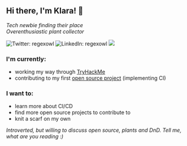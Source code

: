 ## Hi there, I'm Klara! 👋
<p><em>Tech newbie finding their place</br>
Overenthusiastic plant collector</em></p>

![Twitter: regexowl](https://img.shields.io/twitter/url?label=Twitter&style=social&url=https://twitter.com/regexowl)
![LinkedIn: regexowl](https://img.shields.io/twitter/url?label=LinkedIn&logo=Linkedin&style=social&url=https://www.linkedin.com/in/klarasimickova/)
![](https://komarev.com/ghpvc/?username=regexowl&color=blue&style=flat)

### I'm currently:
<ul>
  <li>working my way through <a href="https://www.tryhackme.com/p/regexowl">TryHackMe</a></li>
  <li>contributing to my first <a href="https://github.com/minimization/content-resolver">open source project</a> (implementing CI)</li>
</ul>

### I want to:
<ul>
  <li>learn more about CI/CD</li>
  <li>find more open source projects to contribute to</li>
  <li>knit a scarf on my own</li>
</ul>

<p><em>Introverted, but willing to discuss open source, plants and DnD. Tell me, what are you reading :)</em></p>
